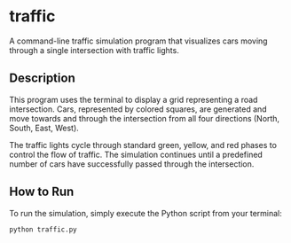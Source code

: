 # traffic

A command-line traffic simulation program that visualizes cars moving through a single intersection with traffic lights.

## Description

This program uses the terminal to display a grid representing a road intersection. Cars, represented by colored squares, are generated and move towards and through the intersection from all four directions (North, South, East, West).

The traffic lights cycle through standard green, yellow, and red phases to control the flow of traffic. The simulation continues until a predefined number of cars have successfully passed through the intersection.

## How to Run

To run the simulation, simply execute the Python script from your terminal:

```bash
python traffic.py
```
